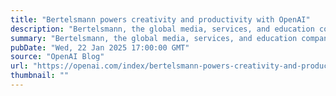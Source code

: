 ```yaml
---
title: "Bertelsmann powers creativity and productivity with OpenAI"
description: "Bertelsmann, the global media, services, and education company headquartered in Germany, will integrate OpenAI’s technology across multiple brands around the world."
summary: "Bertelsmann, the global media, services, and education company headquartered in Germany, will integrate OpenAI’s technology across multiple brands around the world."
pubDate: "Wed, 22 Jan 2025 17:00:00 GMT"
source: "OpenAI Blog"
url: "https://openai.com/index/bertelsmann-powers-creativity-and-productivity-with-openai"
thumbnail: ""
---
```



